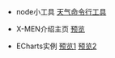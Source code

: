* node小工具
[天气命令行工具](https://www.npmjs.com/package/demo5-weather)

* X-MEN介绍主页
[预览](https://guidetheorient.github.io/other/X-MEN-Intro/dist/)

* ECharts实例
[预览1](https://guidetheorient.github.io/other/singlepage/)
[预览2](https://guidetheorient.github.io/other/fullpage/)